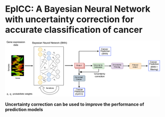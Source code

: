 # EpICC: A Bayesian Neural Network with uncertainty correction for accurate classification of cancer 


![alt text](https://github.com/pjoshi-hub/Bayesian_classification_model/blob/main/Figures/uncertainty_workflow.jpg)


**Uncertainty correction can be used to improve the performance of prediction models**

